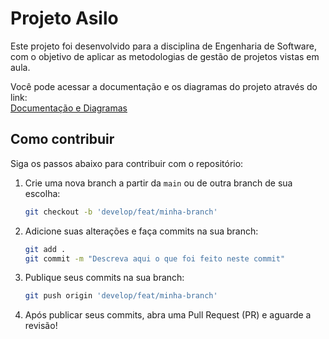 # Projeto Asilo

Este projeto foi desenvolvido para a disciplina de Engenharia de Software, com o objetivo de aplicar as metodologias de gestão de projetos vistas em aula.

Você pode acessar a documentação e os diagramas do projeto através do link:  
[Documentação e Diagramas](https://drive.google.com/drive/u/1/folders/10GEy70rhwOYn1L52oUHOjKH4F_B36X5E)

## Como contribuir

Siga os passos abaixo para contribuir com o repositório:

1. Crie uma nova branch a partir da `main` ou de outra branch de sua escolha:
   ```bash
   git checkout -b 'develop/feat/minha-branch'
2. Adicione suas alterações e faça commits na sua branch:
   ```bash
   git add .
   git commit -m "Descreva aqui o que foi feito neste commit"
3. Publique seus commits na sua branch:
   ```bash
   git push origin 'develop/feat/minha-branch'
4. Após publicar seus commits, abra uma Pull Request (PR) e aguarde a revisão!
